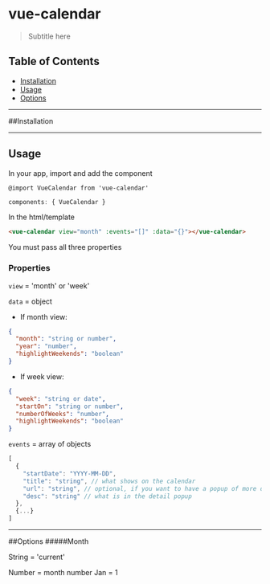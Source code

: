 # vue-calendar
> Subtitle here

## Table of Contents
- [Installation](#installation)
- [Usage](#usage)
- [Options](#options)

---

##Installation


---

## Usage
In your app, import and add the component
```
@import VueCalendar from 'vue-calendar'
```

```javascript
components: { VueCalendar }
```


In the html/template
```html
<vue-calendar view="month" :events="[]" :data="{}"></vue-calendar>
```
You must pass all three properties


### Properties
`view` = 'month' or 'week'

`data` = object
* If month view:
```json
{
  "month": "string or number",
  "year": "number",
  "highlightWeekends": "boolean"
}
```
* If week view:
```json
{
  "week": "string or date",
  "startOn": "string or number",
  "numberOfWeeks": "number",
  "highlightWeekends": "boolean"
}
```

`events` = array of objects
```javascript
[
  {
    "startDate": "YYYY-MM-DD",
    "title": "string", // what shows on the calendar
    "url": "string", // optional, if you want to have a popup of more detail
    "desc": "string" // what is in the detail popup
  },
  {...}
]
```


---

##Options
#####Month

String = 'current'

Number = month number Jan = 1

